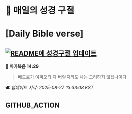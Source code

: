 # 🙏 매일의 성경 구절
# [Daily Bible verse]
## [![README에 성경구절 업데이트](https://github.com/DONGSUKA/first_test/actions/workflows/update-readme-bible.yml/badge.svg)](https://github.com/DONGSUKA/first_test/actions/workflows/update-readme-bible.yml)
<!-- START_BIBLE_VERSE -->
📖 **마가복음 14:29**
> 베드로가 여짜오되 다 버릴지라도 나는 그리하지 않겠나이다

🕊️ _업데이트 시각: 2025-08-27 13:33:08 KST_
  <!-- END_BIBLE_VERSE -->
## GITHUB_ACTION
